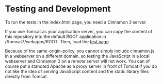 # Testing and Development

To run the tests in the index.html page, you need a Cinnamon 3 server.

If you use Tomcat as your application server, you can copy the content of this repository into the default ROOT application in //tomcat7/webapps/ROOT. Then, load the [test page](http://localhost:8080/index.html)

Because of the same-origin-policy, you cannot simply include cinnamon.js in a webserver on a different domain, so testing the JavaScript in a local webserver and Cinnamon 3 on a remote server will not work. You can of course put a standard Apache as a proxy server in front of Tomcat if you do not like the idea of serving JavaScript content and the static library files directly from Tomcat.

